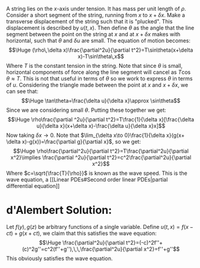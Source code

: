 
A string lies on the $x$-axis under tension. It has mass per unit length of $\rho$. Consider a short segment of the string, running from $x$ to $x+\delta x$. Make a transverse displacement of the string such that it is "plucked". This displacement is described by $u(t,x)$. Then define $\theta$ as the angle that the line segment between the point on the string at $x$ and at $x+\delta x$ makes with horizontal, such that $\theta$ and $\delta u$ are small. The equation of motion becomes:$$\Huge (\rho\,\delta x)\frac{\partial^2u}{\partial t^2}=T\sin\theta(x+\delta x)-T\sin\theta\,x$$Where $T$ is the constant tension in the string. Note that since $\theta$ is small, horizontal components of force along the line segment will cancel as $T\cos\theta\approx T$. This is not that useful in terms of $\theta$ so we work to express $\theta$ in terms of $u$. Considering the triangle made between the point at $x$ and $x+\delta x$, we can see that:$$\Huge \tan\theta=\frac{\delta u}{\delta x}\approx \sin\theta$$Since we are considering small $\theta$. Putting these together we get:$$\Huge \rho\frac{\partial ^2u}{\partial t^2}=T\frac{1}{\delta x}[\frac{\delta u}{\delta x}(x+\delta x)-\frac{\delta u}{\delta x}x]$$Now taking $\delta x\to 0$. Note that $\lim_{\delta x\to 0}\frac{1}{\delta x}(g(x+ \delta x)-g(x))=\frac{\partial g}{\partial x}$, so we get:$$\Huge \rho\frac{\partial^2u}{\partial t^2}=T\frac{\partial^2u}{\partial x^2}\implies \frac{\partial ^2u}{\partial t^2}=c^2\frac{\partial^2u}{\partial x^2}$$Where $c=\sqrt{\frac{T}{\rho}}$ is known as the wave speed. This is the wave equation, a [[Linear PDEs#Second order linear PDEs|partial differential equation]]

# d'Alembert Solution:

Let $f(y),g(z)$ be arbitrary functions of a single variable. Define $u(t,x)=f(x-ct)+g(x+ct)$, we claim that this satisfies the wave equation:$$\Huge \frac{\partial^2u}{\partial t^2}=(-c)^2f''+(c)^2g''=c^2(f''+g''),\,\,\frac{\partial^2u}{\partial x^2}=f''+g''$$This obviously satisfies the wave equation.